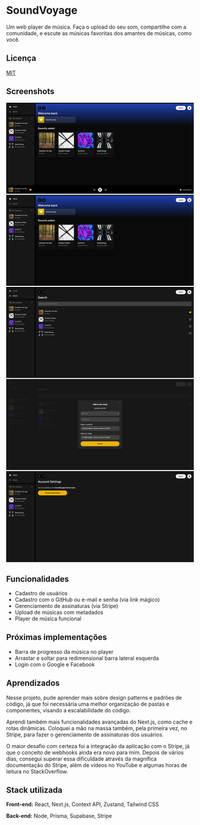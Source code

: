 
# SoundVoyage

Um web player de música. Faça o upload do seu som, compartilhe com a comunidade, e escute as músicas favoritas dos amantes de músicas, como você.


## Licença

[MIT](https://choosealicense.com/licenses/mit/)


## Screenshots

![App Screenshot](public/screenshots/SoundVoyage5.png)
![App Screenshot](public/screenshots/SoundVoyage1.png)
![App Screenshot](public/screenshots/SoundVoyage2.png)
![App Screenshot](public/screenshots/SoundVoyage3.png)
![App Screenshot](public/screenshots/SoundVoyage4.png)


## Funcionalidades

- Cadastro de usuários
- Cadastro com o GitHub ou e-mail e senha (via link mágico)
- Gerenciamento de assinaturas (via Stripe)
- Upload de músicas com metadados
- Player de música funcional


## Próximas implementações

- Barra de progresso da música no player
- Arrastar e soltar para redimensional barra lateral esquerda
- Login com o Google e Facebook
## Aprendizados

Nesse projeto, pude aprender mais sobre design patterns e padrões de código, já que foi necessária uma melhor organização de pastas e componentes, visando a escalabilidade do código. 

Aprendi também mais funcionalidades avançadas do Next.js, como cache e rotas dinâmicas. Coloquei a mão na massa também, pela primeira vez, no Stripe, para fazer o gerenciamento de assinaturas dos usuários.

O maior desafio com certeza foi a integração da aplicação com o Stripe, já que o conceito de webhooks ainda era novo para mim. Depois de vários dias, consegui superar essa dificuldade através da magnífica documentação do Stripe, além de vídeos no YouTube e algumas horas de leitura no StackOverflow.

## Stack utilizada

**Front-end:** React, Next.js, Context API, Zustand, Tailwind CSS

**Back-end:** Node, Prisma, Supabase, Stripe

